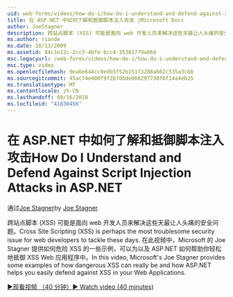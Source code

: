 ```yaml
---
uid: web-forms/videos/how-do-i/how-do-i-understand-and-defend-against-script-injection-attacks-in-aspnet
title: 在 ASP.NET 中如何了解和抵御脚本注入攻击 |Microsoft Docs
author: JoeStagner
description: 跨站点脚本 (XSS) 可能是面向 web 开发人员来解决这些天最让人头痛的安全问题。 在此视频中，Microsoft 的 Joe Stagner pro...
ms.author: riande
ms.date: 10/13/2009
ms.assetid: 84c1e12c-2cc3-4bfe-bcc4-35381779a669
msc.legacyurl: /web-forms/videos/how-do-i/how-do-i-understand-and-defend-against-script-injection-attacks-in-aspnet
msc.type: video
ms.openlocfilehash: 9ea6e644cc9edb5f52b15173288a602c535a3cbb
ms.sourcegitcommit: 45ac74e400f9f2b7dbded66297730f6f14a4eb25
ms.translationtype: MT
ms.contentlocale: zh-CN
ms.lasthandoff: 08/16/2018
ms.locfileid: "41830456"
---
```

<a name="how-do-i-understand-and-defend-against-script-injection-attacks-in-aspnet"></a><span data-ttu-id="9f7be-104">在 ASP.NET 中如何了解和抵御脚本注入攻击</span><span class="sxs-lookup"><span data-stu-id="9f7be-104">How Do I Understand and Defend Against Script Injection Attacks in ASP.NET</span></span>
====================
<span data-ttu-id="9f7be-105">通过[Joe Stagner](https://github.com/JoeStagner)</span><span class="sxs-lookup"><span data-stu-id="9f7be-105">by [Joe Stagner](https://github.com/JoeStagner)</span></span>

<span data-ttu-id="9f7be-106">跨站点脚本 (XSS) 可能是面向 web 开发人员来解决这些天最让人头痛的安全问题。</span><span class="sxs-lookup"><span data-stu-id="9f7be-106">Cross Site Scripting (XSS) is perhaps the most troublesome security issue for web developers to tackle these days.</span></span> <span data-ttu-id="9f7be-107">在此视频中，Microsoft 的 Joe Stagner 提供如何危险 XSS 的一些示例，可以为以及 ASP.NET 如何帮助你轻松地抵御 XSS Web 应用程序中。</span><span class="sxs-lookup"><span data-stu-id="9f7be-107">In this video, Microsoft's Joe Stagner provides some examples of how dangerous XSS can really be and how ASP.NET helps you easily defend against XSS in your Web Applications.</span></span>

[<span data-ttu-id="9f7be-108">&#9654;观看视频 （40 分钟）</span><span class="sxs-lookup"><span data-stu-id="9f7be-108">&#9654; Watch video (40 minutes)</span></span>](https://channel9.msdn.com/Blogs/ASP-NET-Site-Videos/how-do-i-understand-and-defend-against-script-injection-attacks-in-aspnet)
